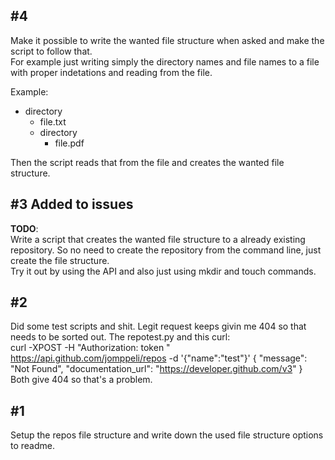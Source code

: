 ## #4 
Make it possible to write the wanted file structure when asked and make the script to follow that.  
For example just writing simply the directory names and file names to a file with proper indetations and reading from the file.  
  
Example:
- directory
  - file.txt
  - directory
    - file.pdf
  
Then the script reads that from the file and creates the wanted file structure.

## #3 **Added to issues**
**TODO**:  
Write a script that creates the wanted file structure to a already existing repository. So no need to create the repository from the command line, just create the file structure.  
Try it out by using the API and also just using mkdir and touch commands.

## #2 
Did some test scripts and shit. Legit request keeps givin me 404 so that needs to be sorted out. 
The repotest.py and this curl:  
curl -XPOST -H "Authorization: token <token>" https://api.github.com/jomppeli/repos -d '{"name":"test"}'
{
  "message": "Not Found",
  "documentation_url": "https://developer.github.com/v3"
}  
Both give 404 so that's a problem.
## #1
Setup the repos file structure and write down the used file structure options to readme.
